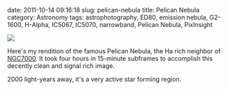 date: 2011-10-14 09:16:18
slug: pelican-nebula
title: Pelican Nebula
category: Astronomy
tags: astrophotography, ED80, emission nebula, G2-1600, H-Alpha, IC5067, IC5070, narrowband, Pelican Nebula, PixInsight

[![][1]][1]

Here's my rendition of the famous Pelican Nebula, the Ha rich neighbor of
[NGC7000](http://www.iovene.com/672/). It took four hours in 15-minute
subframes to accomplish this decently clean and signal rich image.

2000 light-years away, it's a very active star forming region.

[1]: |filename|/images/2011_pelican.jpg
